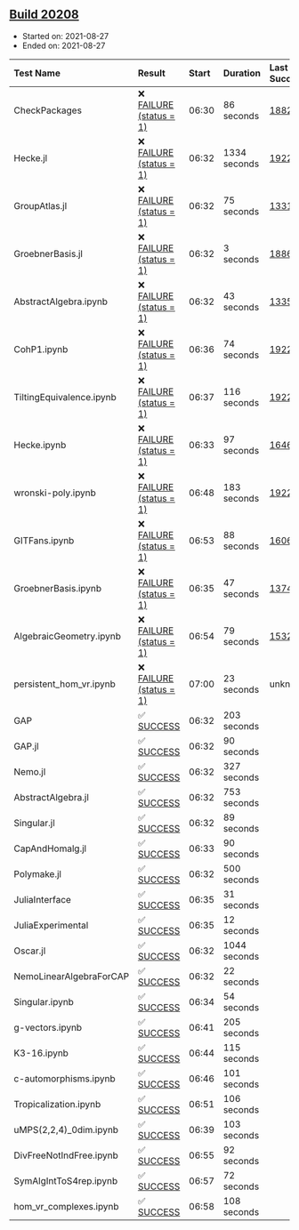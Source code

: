 ## [Build 20208](https://oscarci.mathematik.uni-kl.de/job/oscar/20208/)

* Started on: 2021-08-27
* Ended on: 2021-08-27

| Test Name    | Result | Start | Duration | Last Success | First Failure |
|:-------------|:-------|:------|:---------|:-------------|:--------------|
| CheckPackages | ❌ [FAILURE (status = 1)](https://oscarci.mathematik.uni-kl.de/job/oscar/20208/artifact/logs/build-20208/CheckPackages.log) | 06:30 | 86 seconds | [18822](https://oscarci.mathematik.uni-kl.de/job/oscar/18822/) | [18823](https://oscarci.mathematik.uni-kl.de/job/oscar/18823/) |
| Hecke.jl | ❌ [FAILURE (status = 1)](https://oscarci.mathematik.uni-kl.de/job/oscar/20208/artifact/logs/build-20208/Hecke.jl.log) | 06:32 | 1334 seconds | [19222](https://oscarci.mathematik.uni-kl.de/job/oscar/19222/) | [20152](https://oscarci.mathematik.uni-kl.de/job/oscar/20152/) |
| GroupAtlas.jl | ❌ [FAILURE (status = 1)](https://oscarci.mathematik.uni-kl.de/job/oscar/20208/artifact/logs/build-20208/GroupAtlas.jl.log) | 06:32 | 75 seconds | [13311](https://oscarci.mathematik.uni-kl.de/job/oscar/13311/) | [13312](https://oscarci.mathematik.uni-kl.de/job/oscar/13312/) |
| GroebnerBasis.jl | ❌ [FAILURE (status = 1)](https://oscarci.mathematik.uni-kl.de/job/oscar/20208/artifact/logs/build-20208/GroebnerBasis.jl.log) | 06:32 | 3 seconds | [18864](https://oscarci.mathematik.uni-kl.de/job/oscar/18864/) | [18865](https://oscarci.mathematik.uni-kl.de/job/oscar/18865/) |
| AbstractAlgebra.ipynb | ❌ [FAILURE (status = 1)](https://oscarci.mathematik.uni-kl.de/job/oscar/20208/artifact/logs/build-20208/AbstractAlgebra.ipynb.log) | 06:32 | 43 seconds | [13355](https://oscarci.mathematik.uni-kl.de/job/oscar/13355/) | [13356](https://oscarci.mathematik.uni-kl.de/job/oscar/13356/) |
| CohP1.ipynb | ❌ [FAILURE (status = 1)](https://oscarci.mathematik.uni-kl.de/job/oscar/20208/artifact/logs/build-20208/CohP1.ipynb.log) | 06:36 | 74 seconds | [19222](https://oscarci.mathematik.uni-kl.de/job/oscar/19222/) | [20152](https://oscarci.mathematik.uni-kl.de/job/oscar/20152/) |
| TiltingEquivalence.ipynb | ❌ [FAILURE (status = 1)](https://oscarci.mathematik.uni-kl.de/job/oscar/20208/artifact/logs/build-20208/TiltingEquivalence.ipynb.log) | 06:37 | 116 seconds | [19222](https://oscarci.mathematik.uni-kl.de/job/oscar/19222/) | [20152](https://oscarci.mathematik.uni-kl.de/job/oscar/20152/) |
| Hecke.ipynb | ❌ [FAILURE (status = 1)](https://oscarci.mathematik.uni-kl.de/job/oscar/20208/artifact/logs/build-20208/Hecke.ipynb.log) | 06:33 | 97 seconds | [16463](https://oscarci.mathematik.uni-kl.de/job/oscar/16463/) | [16464](https://oscarci.mathematik.uni-kl.de/job/oscar/16464/) |
| wronski-poly.ipynb | ❌ [FAILURE (status = 1)](https://oscarci.mathematik.uni-kl.de/job/oscar/20208/artifact/logs/build-20208/wronski-poly.ipynb.log) | 06:48 | 183 seconds | [19222](https://oscarci.mathematik.uni-kl.de/job/oscar/19222/) | [20152](https://oscarci.mathematik.uni-kl.de/job/oscar/20152/) |
| GITFans.ipynb | ❌ [FAILURE (status = 1)](https://oscarci.mathematik.uni-kl.de/job/oscar/20208/artifact/logs/build-20208/GITFans.ipynb.log) | 06:53 | 88 seconds | [16068](https://oscarci.mathematik.uni-kl.de/job/oscar/16068/) | [16069](https://oscarci.mathematik.uni-kl.de/job/oscar/16069/) |
| GroebnerBasis.ipynb | ❌ [FAILURE (status = 1)](https://oscarci.mathematik.uni-kl.de/job/oscar/20208/artifact/logs/build-20208/GroebnerBasis.ipynb.log) | 06:35 | 47 seconds | [13748](https://oscarci.mathematik.uni-kl.de/job/oscar/13748/) | [13749](https://oscarci.mathematik.uni-kl.de/job/oscar/13749/) |
| AlgebraicGeometry.ipynb | ❌ [FAILURE (status = 1)](https://oscarci.mathematik.uni-kl.de/job/oscar/20208/artifact/logs/build-20208/AlgebraicGeometry.ipynb.log) | 06:54 | 79 seconds | [15322](https://oscarci.mathematik.uni-kl.de/job/oscar/15322/) | [15323](https://oscarci.mathematik.uni-kl.de/job/oscar/15323/) |
| persistent_hom_vr.ipynb | ❌ [FAILURE (status = 1)](https://oscarci.mathematik.uni-kl.de/job/oscar/20208/artifact/logs/build-20208/persistent_hom_vr.ipynb.log) | 07:00 | 23 seconds | unknown | unknown |
| GAP | ✅ [SUCCESS](https://oscarci.mathematik.uni-kl.de/job/oscar/20208/artifact/logs/build-20208/GAP.log) | 06:32 | 203 seconds |  |  |
| GAP.jl | ✅ [SUCCESS](https://oscarci.mathematik.uni-kl.de/job/oscar/20208/artifact/logs/build-20208/GAP.jl.log) | 06:32 | 90 seconds |  |  |
| Nemo.jl | ✅ [SUCCESS](https://oscarci.mathematik.uni-kl.de/job/oscar/20208/artifact/logs/build-20208/Nemo.jl.log) | 06:32 | 327 seconds |  |  |
| AbstractAlgebra.jl | ✅ [SUCCESS](https://oscarci.mathematik.uni-kl.de/job/oscar/20208/artifact/logs/build-20208/AbstractAlgebra.jl.log) | 06:32 | 753 seconds |  |  |
| Singular.jl | ✅ [SUCCESS](https://oscarci.mathematik.uni-kl.de/job/oscar/20208/artifact/logs/build-20208/Singular.jl.log) | 06:32 | 89 seconds |  |  |
| CapAndHomalg.jl | ✅ [SUCCESS](https://oscarci.mathematik.uni-kl.de/job/oscar/20208/artifact/logs/build-20208/CapAndHomalg.jl.log) | 06:33 | 90 seconds |  |  |
| Polymake.jl | ✅ [SUCCESS](https://oscarci.mathematik.uni-kl.de/job/oscar/20208/artifact/logs/build-20208/Polymake.jl.log) | 06:32 | 500 seconds |  |  |
| JuliaInterface | ✅ [SUCCESS](https://oscarci.mathematik.uni-kl.de/job/oscar/20208/artifact/logs/build-20208/JuliaInterface.log) | 06:35 | 31 seconds |  |  |
| JuliaExperimental | ✅ [SUCCESS](https://oscarci.mathematik.uni-kl.de/job/oscar/20208/artifact/logs/build-20208/JuliaExperimental.log) | 06:35 | 12 seconds |  |  |
| Oscar.jl | ✅ [SUCCESS](https://oscarci.mathematik.uni-kl.de/job/oscar/20208/artifact/logs/build-20208/Oscar.jl.log) | 06:32 | 1044 seconds |  |  |
| NemoLinearAlgebraForCAP | ✅ [SUCCESS](https://oscarci.mathematik.uni-kl.de/job/oscar/20208/artifact/logs/build-20208/NemoLinearAlgebraForCAP.log) | 06:32 | 22 seconds |  |  |
| Singular.ipynb | ✅ [SUCCESS](https://oscarci.mathematik.uni-kl.de/job/oscar/20208/artifact/logs/build-20208/Singular.ipynb.log) | 06:34 | 54 seconds |  |  |
| g-vectors.ipynb | ✅ [SUCCESS](https://oscarci.mathematik.uni-kl.de/job/oscar/20208/artifact/logs/build-20208/g-vectors.ipynb.log) | 06:41 | 205 seconds |  |  |
| K3-16.ipynb | ✅ [SUCCESS](https://oscarci.mathematik.uni-kl.de/job/oscar/20208/artifact/logs/build-20208/K3-16.ipynb.log) | 06:44 | 115 seconds |  |  |
| c-automorphisms.ipynb | ✅ [SUCCESS](https://oscarci.mathematik.uni-kl.de/job/oscar/20208/artifact/logs/build-20208/c-automorphisms.ipynb.log) | 06:46 | 101 seconds |  |  |
| Tropicalization.ipynb | ✅ [SUCCESS](https://oscarci.mathematik.uni-kl.de/job/oscar/20208/artifact/logs/build-20208/Tropicalization.ipynb.log) | 06:51 | 106 seconds |  |  |
| uMPS(2,2,4)_0dim.ipynb | ✅ [SUCCESS](https://oscarci.mathematik.uni-kl.de/job/oscar/20208/artifact/logs/build-20208/uMPS-2-2-4-_0dim.ipynb.log) | 06:39 | 103 seconds |  |  |
| DivFreeNotIndFree.ipynb | ✅ [SUCCESS](https://oscarci.mathematik.uni-kl.de/job/oscar/20208/artifact/logs/build-20208/DivFreeNotIndFree.ipynb.log) | 06:55 | 92 seconds |  |  |
| SymAlgIntToS4rep.ipynb | ✅ [SUCCESS](https://oscarci.mathematik.uni-kl.de/job/oscar/20208/artifact/logs/build-20208/SymAlgIntToS4rep.ipynb.log) | 06:57 | 72 seconds |  |  |
| hom_vr_complexes.ipynb | ✅ [SUCCESS](https://oscarci.mathematik.uni-kl.de/job/oscar/20208/artifact/logs/build-20208/hom_vr_complexes.ipynb.log) | 06:58 | 108 seconds |  |  |
